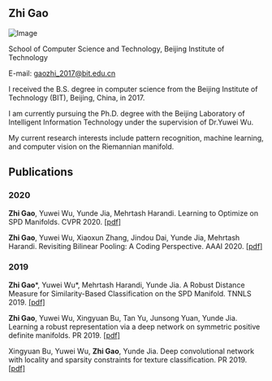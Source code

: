 

## Zhi Gao

![Image](https://raw.githubusercontent.com/ZhiGaomcislab/ZhiGaomcislab.github.io/master/gaozhi.jpg)

School of Computer Science and Technology, Beijing Institute of Technology

E-mail: gaozhi_2017@bit.edu.cn

I received the B.S. degree in computer science from the Beijing Institute of Technology (BIT), Beijing, China, in 2017. 

I am currently pursuing the Ph.D. degree with the Beijing Laboratory of Intelligent Information Technology under the supervision of Dr.Yuwei Wu. 

My current research interests include pattern recognition, machine learning, and computer vision on the Riemannian manifold.


## Publications

### 2020
**Zhi Gao**, Yuwei Wu, Yunde Jia, Mehrtash Harandi. Learning to Optimize on SPD Manifolds. CVPR 2020. [[pdf]](https://drive.google.com/file/d/1mPAcckPItzFU-BNSn10glnDaUOe7aiY0/view?usp=sharing)

**Zhi Gao**, Yuwei Wu, Xiaoxun Zhang, Jindou Dai, Yunde Jia, Mehrtash Harandi. Revisiting Bilinear Pooling: A Coding Perspective. AAAI 2020. [[pdf]](https://drive.google.com/open?id=1Bf6lV3TkZcyoogDjggezaSDuAj2O9ab5)


### 2019
**Zhi Gao***, Yuwei Wu*, Mehrtash Harandi, Yunde Jia. A Robust Distance Measure for Similarity-Based Classification on the SPD Manifold. TNNLS 2019. [[pdf]](https://drive.google.com/open?id=1oKezQbXILLbEclTZj0VkZOBeDoI8UUIZ)

**Zhi Gao**, Yuwei Wu, Xingyuan Bu, Tan Yu, Junsong Yuan, Yunde Jia. Learning a robust representation via a deep network on symmetric positive definite manifolds. PR 2019. [[pdf]](https://drive.google.com/open?id=1lpjNrloAoc6GPXq92iSYyzGn1i5O7aX_)

Xingyuan Bu, Yuwei Wu, **Zhi Gao**, Yunde Jia. Deep convolutional network with locality and sparsity constraints for texture classification. PR 2019. [[pdf]](https://drive.google.com/open?id=17G69lfchEm7hVdIiE8NimtZsWZScZmB3)
